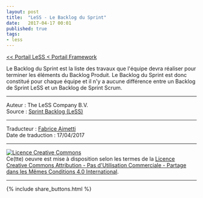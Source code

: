 ```yaml
---
layout: post
title:  "LeSS - Le Backlog du Sprint"
date:   2017-04-17 00:01
published: true
tags:
- less
---
```


[<< Portail LeSS < Portail Framework](http://www.les-traducteurs-agiles.org/2016/12/28/less-portail-framework.html)

Le Backlog du Sprint est la liste des travaux que l'équipe devra réaliser pour terminer les éléments du Backlog Produit. Le Backlog du Sprint est donc constitué pour chaque équipe et il n'y a aucune différence entre un Backlog de Sprint LeSS et un Backlog de Sprint Scrum.


---
Auteur : The LeSS Company B.V.  
Source : [Sprint Backlog (LeSS)](http://less.works/less/framework/sprint-backlog.html)  

---
Traducteur : [Fabrice Aimetti](http://www.fabrice-aimetti.fr/)  
Date de traduction : 17/04/2017  

---

<a rel="license" href="http://creativecommons.org/licenses/by-nc-sa/4.0/"><img alt="Licence Creative Commons" style="border-width:0" src="http://i.creativecommons.org/l/by-nc-sa/4.0/88x31.png" /></a><br />Ce(tte) oeuvre est mise à disposition selon les termes de la <a rel="license" href="http://creativecommons.org/licenses/by-nc-sa/4.0/">Licence Creative Commons Attribution - Pas d'Utilisation Commerciale - Partage dans les Mêmes Conditions 4.0 International</a>.

---

{% include share_buttons.html %}
